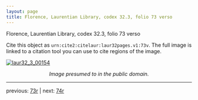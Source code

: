 ```yaml
---
layout: page
title: Florence, Laurentian Library, codex 32.3, folio 73 verso
---
```


Florence, Laurentian Library, codex 32.3, folio 73 verso

Cite this object as `urn:cite2:citelaur:laur32pages.v1:73v`.  The full image is linked to a citation tool you can use to cite regions of the image.

[![laur32_3_00154](http://www.homermultitext.org/iipsrv?IIIF=/project/homer/pyramidal/deepzoom/citelaur/laur32imgs/v1/laur32_3_00154.tif/full/800,/0/default.jpg)](http://www.homermultitext.org/ict2/?urn=urn:cite2:citelaur:laur32imgs.v1:laur32_3_00154) 

<p style="text-align: center; font-style: italic;">Image presumed to in the public domain.</p>

---

previous: [73r](../73r/) | next: [74r](../74r/)